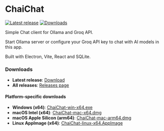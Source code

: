 # ChaiChat

[![Latest release](https://img.shields.io/github/v/release/sanjayvs1/ChaiChat?sort=semver)](https://github.com/sanjayvs1/ChaiChat/releases/latest)
[![Downloads](https://img.shields.io/github/downloads/sanjayvs1/ChaiChat/total)](https://github.com/sanjayvs1/ChaiChat/releases)

Simple Chat client for Ollama and Groq API.

Start Ollama server or configure your Groq API key to chat with AI models in this app.

Built with Electron, Vite, React and SQLite.

### Downloads

- **Latest release**: [Download](https://github.com/sanjayvs1/ChaiChat/releases/latest)
- **All releases**: [Releases page](https://github.com/sanjayvs1/ChaiChat/releases)

#### Platform-specific downloads

- **Windows (x64)**: [ChaiChat-win-x64.exe](https://github.com/sanjayvs1/ChaiChat/releases/latest/download/ChaiChat-win-x64.exe)
- **macOS Intel (x64)**: [ChaiChat-mac-x64.dmg](https://github.com/sanjayvs1/ChaiChat/releases/latest/download/ChaiChat-mac-x64.dmg)
- **macOS Apple Silicon (arm64)**: [ChaiChat-mac-arm64.dmg](https://github.com/sanjayvs1/ChaiChat/releases/latest/download/ChaiChat-mac-arm64.dmg)
- **Linux AppImage (x64)**: [ChaiChat-linux-x64.AppImage](https://github.com/sanjayvs1/ChaiChat/releases/latest/download/ChaiChat-linux-x64.AppImage)